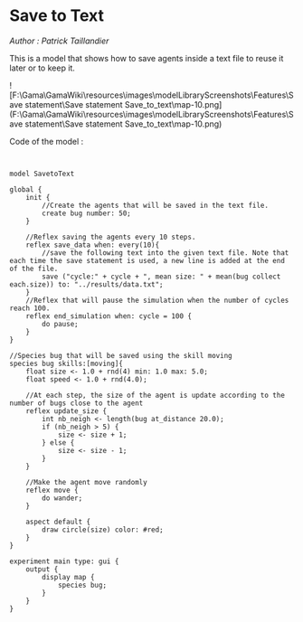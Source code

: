 [//]: # (keyword|statement_save)
[//]: # (keyword|concept_save_file)
[//]: # (keyword|concept_txt)
# Save to Text


_Author : Patrick Taillandier_

This is a model that shows how to save agents inside a text file to reuse it later or to keep it.


![F:\Gama\GamaWiki\resources\images\modelLibraryScreenshots\Features\Save statement\Save statement Save_to_text\map-10.png](F:\Gama\GamaWiki\resources\images\modelLibraryScreenshots\Features\Save statement\Save statement Save_to_text\map-10.png)

Code of the model : 

```


model SavetoText

global {
	init {
		//Create the agents that will be saved in the text file.
		create bug number: 50;
	}
	
	//Reflex saving the agents every 10 steps. 
	reflex save_data when: every(10){
		//save the following text into the given text file. Note that each time the save statement is used, a new line is added at the end of the file.
		save ("cycle:" + cycle + ", mean size: " + mean(bug collect each.size)) to: "../results/data.txt";
	}
	//Reflex that will pause the simulation when the number of cycles reach 100.
	reflex end_simulation when: cycle = 100 {
		do pause;
	}
}

//Species bug that will be saved using the skill moving
species bug skills:[moving]{
	float size <- 1.0 + rnd(4) min: 1.0 max: 5.0;
	float speed <- 1.0 + rnd(4.0);
	
	//At each step, the size of the agent is update according to the number of bugs close to the agent
	reflex update_size {
		int nb_neigh <- length(bug at_distance 20.0);
		if (nb_neigh > 5) {
			size <- size + 1;
		} else {
			size <- size - 1;
		}
	} 	
	
	//Make the agent move randomly
	reflex move {
		do wander;
	}
	
	aspect default {
		draw circle(size) color: #red;
	}
}

experiment main type: gui {
	output {
		display map {
			species bug;
		}
	}
}
```
